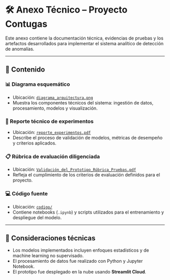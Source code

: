 # 🛠️ Anexo Técnico – Proyecto Contugas

Este anexo contiene la documentación técnica, evidencias de pruebas y los artefactos desarrollados para implementar el sistema analítico de detección de anomalías.

---

## 📂 Contenido

### 📊 Diagrama esquemático

- Ubicación: [`diagrama_arquitectura.png`](./diagrama_arquitectura.png)
- Muestra los componentes técnicos del sistema: ingestión de datos, procesamiento, modelos y visualización.

### 📄 Reporte técnico de experimentos

- Ubicación: [`reporte_experimentos.pdf`](./reporte_experimentos.pdf)
- Describe el proceso de validación de modelos, métricas de desempeño y criterios aplicados.

### 📋 Rúbrica de evaluación diligenciada

- Ubicación: [`Validación_del_Prototipo_Rúbrica_Pruebas.pdf`](./Validación_del_Prototipo_Rúbrica_Pruebas.pdf)
- Refleja el cumplimiento de los criterios de evaluación definidos para el proyecto.

### 💻 Código fuente

- Ubicación: [`codigo/`](./codigo/)
- Contiene notebooks (`.ipynb`) y scripts utilizados para el entrenamiento y despliegue del modelo.

---

## 📌 Consideraciones técnicas

- Los modelos implementados incluyen enfoques estadísticos y de machine learning no supervisado.
- El procesamiento de datos fue realizado con Python y Jupyter Notebook.
- El prototipo fue desplegado en la nube usando **Streamlit Cloud**.



